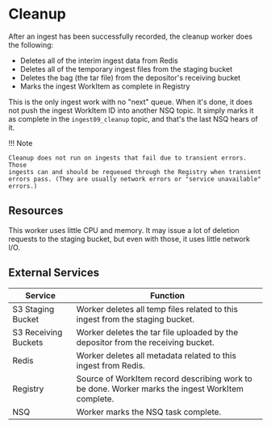 # Cleanup

After an ingest has been successfully recorded, the cleanup worker does the following:

* Deletes all of the interim ingest data from Redis
* Deletes all of the temporary ingest files from the staging bucket
* Deletes the bag (the tar file) from the depositor's receiving bucket
* Marks the ingest WorkItem as complete in Registry

This is the only ingest work with no "next" queue. When it's done, it does not push the ingest WorkItem ID into another NSQ topic. It simply marks it as complete in the `ingest09_cleanup` topic, and that's the last NSQ hears of it.

!!! Note

    Cleanup does not run on ingests that fail due to transient errors. Those
    ingests can and should be requeued through the Registry when transient
    errors pass. (They are usually network errors or "service unavailable"
    errors.)


## Resources

This worker uses little CPU and memory. It may issue a lot of deletion requests to the staging bucket, but even with those, it uses little network I/O.

## External Services

| Service | Function |
| ------- | -------- |
| S3 Staging Bucket | Worker deletes all temp files related to this ingest from the staging bucket.
| S3 Receiving Buckets | Worker deletes the tar file uploaded by the depositor from the receiving bucket.
| Redis | Worker deletes all metadata related to this ingest from Redis.
| Registry | Source of WorkItem record describing work to be done. Worker marks the ingest WorkItem complete.
| NSQ | Worker marks the NSQ task complete.

